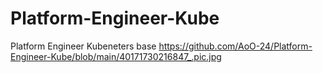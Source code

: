 # Platform-Engineer-Kube
Platform Engineer Kubeneters base
<https://github.com/AoO-24/Platform-Engineer-Kube/blob/main/40171730216847_.pic.jpg>
